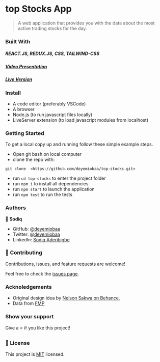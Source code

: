 # top Stocks App
> A web application that provides you with the data about the most active trading stocks for the day.

### Built With
##### REACT.JS, REDUX.JS, CSS, TAILWIND-CSS

##### [Video Presentation](https://www.loom.com/share/24fec4b949484abb987a26df5e860f61)

##### [Live Version](https://top-stocks.vercel.app/)

### Install

- A code editor (preferably VSCode)
- A browser
- Node.js (to run javascript files locally)
- LiveServer extension (to load javascript modules from localhost)

### Getting Started

To get a local copy up and running follow these simple example steps.
- Open git bash on local computer
- clone the repo with: 
```
git clone  <https://github.com/deyemiobaa/top-stocks.git>
```
- run ```cd top-stocks``` to enter the project folder
- run ```npm i``` to install all dependencies
- run ```npm start``` to launch the application
- run ```npm test``` to run the tests

### Authors

👤 **Sodiq**

- GitHub: [@deyemiobaa](https://github.com/deyemiobaa)
- Twitter: [@deyemiobaa](https://twitter.com/deyemiobaa)
- LinkedIn: [Sodiq Aderibigbe](https://linkedin.com/in/sodiqa)

### 🤝 Contributing

Contributions, issues, and feature requests are welcome!

Feel free to check the [issues page](https://github.com/deyemiobaa/top-stocks/issues).

### Acknoledgements
- Original design idea by [Nelson Sakwa on Behance.](https://www.behance.net/sakwadesignstudio)
- Data from [FMP](https://site.financialmodelingprep.com/developer/docs/)

### Show your support

Give a ⭐️ if you like this project!

### 📝 License

This project is [MIT](LICENSE) licensed.